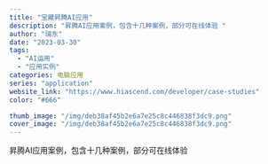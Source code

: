 ```yaml
---
title: "宝藏昇腾AI应用"
description: "昇腾AI应用案例，包含十几种案例，部分可在线体验 "
author: "瑞东"
date: "2023-03-30"
tags:
  - "AI运用"
  - "应用实例"
categories: 电脑应用
series: "application"
website_link: "https://www.hiascend.com/developer/case-studies"
color: "#666"

thumb_image: "/img/deb38af45b2e6a7e25c8c446838f3dc9.png"
cover_image: "/img/deb38af45b2e6a7e25c8c446838f3dc9.png"
---
```


昇腾AI应用案例，包含十几种案例，部分可在线体验 